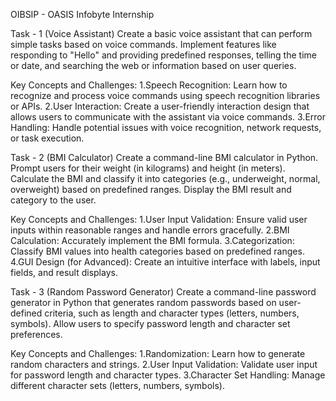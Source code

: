 OIBSIP - OASIS Infobyte Internship

Task - 1 (Voice Assistant)
Create a basic voice assistant that can perform simple tasks based on voice commands.
Implement features like responding to "Hello" and providing predefined responses, telling the time or date, and searching the web or information based on user queries.


Key Concepts and Challenges:
1.Speech Recognition: Learn how to recognize and process voice commands using speech recognition libraries or APIs.
2.User Interaction: Create a user-friendly interaction design that allows users to communicate with the assistant via voice commands.
3.Error Handling: Handle potential issues with voice recognition, network requests, or task execution.


Task - 2 (BMI Calculator)
Create a command-line BMI calculator in Python. Prompt users for their weight (in kilograms) and height (in meters). Calculate the BMI and classify it into categories (e.g., underweight, normal, overweight) based on predefined ranges. Display the BMI result and category to the user.

Key Concepts and Challenges:
1.User Input Validation: Ensure valid user inputs within reasonable ranges and handle errors gracefully.
2.BMI Calculation: Accurately implement the BMI formula.
3.Categorization: Classify BMI values into health categories based on predefined ranges.
4.GUI Design (for Advanced): Create an intuitive interface with labels, input fields, and result displays.


Task - 3 (Random Password Generator)
Create a command-line password generator in Python that generates random passwords based on user-defined criteria, such as length and character types (letters, numbers, symbols). Allow users to specify password length and character set preferences.

Key Concepts and Challenges:
1.Randomization: Learn how to generate random characters and strings.
2.User Input Validation: Validate user input for password length and character types.
3.Character Set Handling: Manage different character sets (letters, numbers, symbols).
